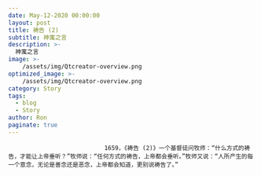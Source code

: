 ```yaml
---
date: May-12-2020 00:00:00
layout: post
title: 祷告 (2)
subtitle: 神寓之言
description: >-
  神寓之言
image: >-
    /assets/img/Qtcreator-overview.png
optimized_image: >-
    /assets/img/Qtcreator-overview.png
category: Story
tags:
  - blog
  - Story
author: Ron
paginate: true
---
```


							　　1659，《祷告 (2)》一个基督徒问牧师：“什么方式的祷告，才能让上帝垂听？”牧师说：“任何方式的祷告，上帝都会垂听。”牧师又说：“人所产生的每一个意念，无论是善念还是恶念，上帝都会知道，更别说祷告了。”
							
							
						